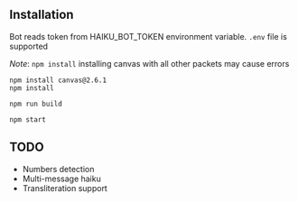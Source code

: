 ## Installation
Bot reads token from HAIKU_BOT_TOKEN environment variable. `.env` file is supported

_Note_: `npm install` installing canvas with all other packets may cause errors

```
npm install canvas@2.6.1 
npm install

npm run build

npm start
```

## TODO

- Numbers detection
- Multi-message haiku
- Transliteration support
